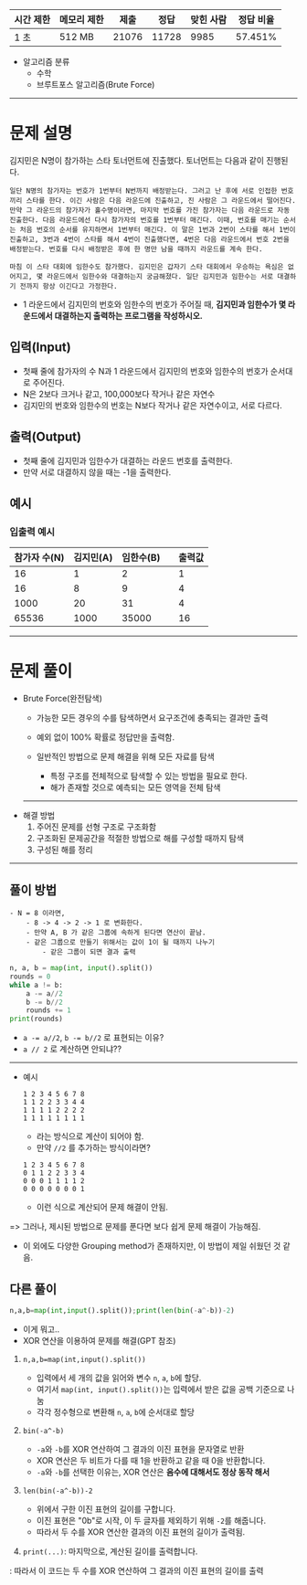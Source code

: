 
|시간 제한|메모리 제한|제출|정답|맞힌 사람|정답 비율|
|--|--|--|--|--|--|
|1 초|512 MB|21076|11728|9985|57.451%|

- 알고리즘 분류
    - 수학
    - 브루트포스 알고리즘(Brute Force)

---

# 문제 설명

김지민은 N명이 참가하는 스타 토너먼트에 진출했다. 토너먼트는 다음과 같이 진행된다. 
```
일단 N명의 참가자는 번호가 1번부터 N번까지 배정받는다. 그러고 난 후에 서로 인접한 번호끼리 스타를 한다. 이긴 사람은 다음 라운드에 진출하고, 진 사람은 그 라운드에서 떨어진다. 만약 그 라운드의 참가자가 홀수명이라면, 마지막 번호를 가진 참가자는 다음 라운드로 자동 진출한다. 다음 라운드에선 다시 참가자의 번호를 1번부터 매긴다. 이때, 번호를 매기는 순서는 처음 번호의 순서를 유지하면서 1번부터 매긴다. 이 말은 1번과 2번이 스타를 해서 1번이 진출하고, 3번과 4번이 스타를 해서 4번이 진출했다면, 4번은 다음 라운드에서 번호 2번을 배정받는다. 번호를 다시 배정받은 후에 한 명만 남을 때까지 라운드를 계속 한다.

마침 이 스타 대회에 임한수도 참가했다. 김지민은 갑자기 스타 대회에서 우승하는 욕심은 없어지고, 몇 라운드에서 임한수와 대결하는지 궁금해졌다. 일단 김지민과 임한수는 서로 대결하기 전까지 항상 이긴다고 가정한다. 
```

- 1 라운드에서 김지민의 번호와 임한수의 번호가 주어질 때, **김지민과 임한수가 몇 라운드에서 대결하는지 출력하는 프로그램을 작성하시오.**

## 입력(Input)
- 첫째 줄에 참가자의 수 N과 1 라운드에서 김지민의 번호와 임한수의 번호가 순서대로 주어진다. 
- N은 2보다 크거나 같고, 100,000보다 작거나 같은 자연수
- 김지민의 번호와 임한수의 번호는 N보다 작거나 같은 자연수이고, 서로 다르다.

## 출력(Output)
- 첫째 줄에 김지민과 임한수가 대결하는 라운드 번호를 출력한다.
- 만약 서로 대결하지 않을 때는 -1을 출력한다.

## 예시

### 입출력 예시

|참가자 수(N)|김지민(A)|임한수(B)|  |출력값|
|--|--|--|--|--|
|16|1|2||1|
|16|8|9||4|
|1000|20|31||4|
|65536|1000|35000||16|

---
# 문제 풀이

-  Brute Force(완전탐색)
    - 가능한 모든 경우의 수를 탐색하면서 요구조건에 충족되는 결과만 출력
    - 예외 없이 100% 확률로 정답만을 출력함.

    - 일반적인 방법으로 문제 해결을 위해 모든 자료를 탐색
        - 특정 구조를 전체적으로 탐색할 수 있는 방법을 필요로 한다.
        - 해가 존재할 것으로 예측되는 모든 영역을 전체 탐색

    ---

* 해결 방법
    1. 주어진 문제를 선형 구조로 구조화함
    2. 구조화된 문제공간을 적절한 방법으로 해를 구성할 때까지 탐색
    3. 구성된 해를 정리

---

## 풀이 방법
    - N = 8 이라면,
        - 8 -> 4 -> 2 -> 1 로 변화한다.
        - 만약 A, B 가 같은 그룹에 속하게 된다면 연산이 끝남.
        - 같은 그룹으로 만들기 위해서는 값이 1이 될 때까지 나누기
            - 같은 그룹이 되면 결과 출력

```python
n, a, b = map(int, input().split())
rounds = 0
while a != b:
    a -= a//2
    b -= b//2
    rounds += 1
print(rounds)
```

- `a -= a//2`, `b -= b//2` 로 표현되는 이유?
- `a // 2` 로 계산하면 안되냐??

---

- 예시
    ```
    1 2 3 4 5 6 7 8
    1 1 2 2 3 3 4 4
    1 1 1 1 2 2 2 2
    1 1 1 1 1 1 1 1
    ```
    
    - 라는 방식으로 계산이 되어야 함.
    - 만약 `//2` 를 추가하는 방식이라면?

    ```
    1 2 3 4 5 6 7 8
    0 1 1 2 2 3 3 4
    0 0 0 1 1 1 1 2
    0 0 0 0 0 0 0 1
    ```
    - 이런 식으로 계산되어 문제 해결이 안됨.

=> 그러나, 제시된 방법으로 문제를 푼다면 보다 쉽게 문제 해결이 가능해짐.
- 이 외에도 다양한 Grouping method가 존재하지만, 이 방법이 제일 쉬웠던 것 같음.

## 다른 풀이

```python
n,a,b=map(int,input().split());print(len(bin(-a^-b))-2)
```

- 이게 뭐고..
- XOR 연산을 이용하여 문제를 해결(GPT 참조)

1. `n,a,b=map(int,input().split())`
    - 입력에서 세 개의 값을 읽어와 변수 `n`, `a`, `b`에 할당. 
    - 여기서 `map(int, input().split())`는 입력에서 받은 값을 공백 기준으로 나눔
    - 각각 정수형으로 변환해 `n`, `a`, `b`에 순서대로 할당

2. `bin(-a^-b)`
    - `-a`와 `-b`를 XOR 연산하여 그 결과의 이진 표현을 문자열로 반환
    - XOR 연산은 두 비트가 다를 때 1을 반환하고 같을 때 0을 반환합니다.
    - `-a`와 `-b`를 선택한 이유는, XOR 연산은 **음수에 대해서도 정상 동작 해서**

3. `len(bin(-a^-b))-2`
    - 위에서 구한 이진 표현의 길이를 구합니다.
    - 이진 표현은 "0b"로 시작, 이 두 글자를 제외하기 위해 `-2`를 해줍니다.
    - 따라서 두 수를 XOR 연산한 결과의 이진 표현의 길이가 출력됨.

4. `print(...)`: 마지막으로, 계산된 길이를 출력합니다.

: 따라서 이 코드는 두 수를 XOR 연산하여 그 결과의 이진 표현의 길이를 출력
